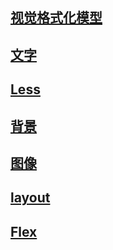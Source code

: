 
## [视觉格式化模型](/CSS/视觉格式化模型)

## [文字](/CSS/文字)

## [Less](/CSS/Less)

## [背景](/CSS/背景)

## [图像](/CSS/图像)

## [layout](/CSS/layout)

## [Flex](/CSS/Flex)